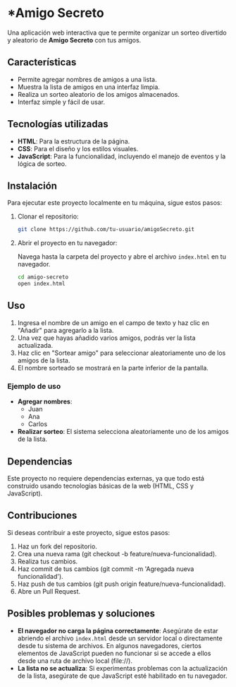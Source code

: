 # ***Amigo Secreto**
Una aplicación web interactiva que te permite organizar un sorteo divertido y aleatorio de **Amigo Secreto** con tus amigos.

## **Características**
- Permite agregar nombres de amigos a una lista.
- Muestra la lista de amigos en una interfaz limpia.
- Realiza un sorteo aleatorio de los amigos almacenados.
- Interfaz simple y fácil de usar.

## **Tecnologías utilizadas**
- **HTML**: Para la estructura de la página.
- **CSS**: Para el diseño y los estilos visuales.
- **JavaScript**: Para la funcionalidad, incluyendo el manejo de eventos y la lógica de sorteo.

## Instalación
Para ejecutar este proyecto localmente en tu máquina, sigue estos pasos:

1. Clonar el repositorio:

    ```bash
    git clone https://github.com/tu-usuario/amigoSecreto.git
    ```

2. Abrir el proyecto en tu navegador:

    Navega hasta la carpeta del proyecto y abre el archivo `index.html` en tu navegador.

    ```bash
    cd amigo-secreto
    open index.html
    ```

## Uso
1. Ingresa el nombre de un amigo en el campo de texto y haz clic en "Añadir" para agregarlo a la lista.
2. Una vez que hayas añadido varios amigos, podrás ver la lista actualizada.
3. Haz clic en "Sortear amigo" para seleccionar aleatoriamente uno de los amigos de la lista.
4. El nombre sorteado se mostrará en la parte inferior de la pantalla.

### Ejemplo de uso
- **Agregar nombres**:
    - Juan
    - Ana
    - Carlos
- **Realizar sorteo**: El sistema selecciona aleatoriamente uno de los amigos de la lista.

## Dependencias
Este proyecto no requiere dependencias externas, ya que todo está construido usando tecnologías básicas de la web (HTML, CSS y JavaScript).

## Contribuciones
Si deseas contribuir a este proyecto, sigue estos pasos:

1. Haz un fork del repositorio.
2. Crea una nueva rama (git checkout -b feature/nueva-funcionalidad).
3. Realiza tus cambios.
4. Haz commit de tus cambios (git commit -m 'Agregada nueva funcionalidad').
5. Haz push de tus cambios (git push origin feature/nueva-funcionalidad).
6. Abre un Pull Request.

## Posibles problemas y soluciones
- **El navegador no carga la página correctamente**: Asegúrate de estar abriendo el archivo `index.html` desde un servidor local o directamente desde tu sistema de archivos. En algunos navegadores, ciertos elementos de JavaScript pueden no funcionar si se accede a ellos desde una ruta de archivo local (file://).
- **La lista no se actualiza**: Si experimentas problemas con la actualización de la lista, asegúrate de que JavaScript esté habilitado en tu navegador.
